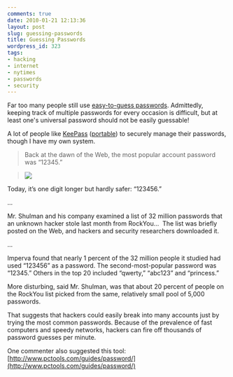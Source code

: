 ```yaml
---
comments: true
date: 2010-01-21 12:13:36
layout: post
slug: guessing-passwords
title: Guessing Passwords
wordpress_id: 323
tags:
- hacking
- internet
- nytimes
- passwords
- security
---
```


Far too many people still use [easy-to-guess passwords](http://www.nytimes.com/2010/01/21/technology/21password.html).  Admittedly, keeping track of multiple passwords for every occasion is difficult, but at least one's universal password should not be easily guessable!

A lot of people like [KeePass](http://keepass.info/) ([portable](http://portableapps.com/apps/utilities/keepass_portable)) to securely manage their passwords, though I have my own system.


> Back at the dawn of the Web, the most popular account password was “12345.”

> 
> 

> 
> [
](http://www.nytimes.com/2010/01/21/technology/21password.html#secondParagraph)

> 
> [![](http://benjaminfleischer.com/wp-content/uploads/2010/01/nytimespasswords-150x300.jpg)](http://benjaminfleischer.com/wp-content/uploads/2010/01/nytimespasswords.jpg)
> 
> 

> 
> 

> 
> 
Today, it’s one digit longer but hardly safer: “123456.”

...

Mr. Shulman and his company examined a list of 32 million passwords that an unknown hacker stole last month from RockYou...  The list was briefly posted on the Web, and hackers and security researchers downloaded it.

...

Imperva found that nearly 1 percent of the 32 million people it studied had used “123456” as a password. The second-most-popular password was “12345.” Others in the top 20 included “qwerty,” “abc123” and “princess.”

More disturbing, said Mr. Shulman, was that about 20 percent of people on the RockYou list picked from the same, relatively small pool of 5,000 passwords.

That suggests that hackers could easily break into many accounts just by trying the most common passwords. Because of the prevalence of fast computers and speedy networks, hackers can fire off thousands of password guesses per minute.


One commenter also suggested this tool:  [http://www.pctools.com/guides/password/](http://www.pctools.com/guides/password/)

